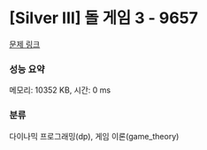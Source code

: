 # [Silver III] 돌 게임 3 - 9657 

[문제 링크](https://www.acmicpc.net/problem/9657) 

### 성능 요약

메모리: 10352 KB, 시간: 0 ms

### 분류

다이나믹 프로그래밍(dp), 게임 이론(game_theory)

